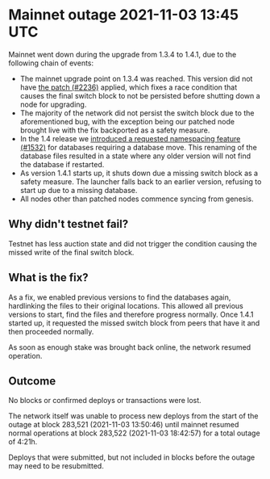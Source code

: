 # Mainnet outage 2021-11-03 13:45 UTC

Mainnet went down during the upgrade from 1.3.4 to 1.4.1, due to the following chain of events:

* The mainnet upgrade point on 1.3.4 was reached. This version did not have [the patch (#2236)](https://github.com/casper-network/casper-node/pull/2236) applied, which fixes a race condition that causes the final switch block to not be persisted before shutting down a node for upgrading.
* The majority of the network did not persist the switch block due to the aforementioned bug, with the exception being our patched node brought live with the fix backported as a safety measure.
* In the 1.4 release we [introduced a requested namespacing feature (#1532)](https://github.com/casper-network/casper-node/pull/1532) for databases requiring a database move. This renaming of the database files resulted in a state where any older version will not find the database if restarted.
* As version 1.4.1 starts up, it shuts down due a missing switch block as a safety measure. The launcher falls back to an earlier version, refusing to start up due to a missing database.
* All nodes other than patched nodes commence syncing from genesis.


## Why didn't testnet fail?

Testnet has less auction state and did not trigger the condition causing the missed write of the final switch block.


## What is the fix?

As a fix, we enabled previous versions to find the databases again, hardlinking the files to their original locations. This allowed all previous versions to start, find the files and therefore progress normally. Once 1.4.1 started up, it requested the missed switch block from peers that have it and then proceeded normally.

As soon as enough stake was brought back online, the network resumed operation.


## Outcome

No blocks or confirmed deploys or transactions were lost.

The network itself was unable to process new deploys from the start of the outage at block 283,521 (2021-11-03 13:50:46) until mainnet resumed normal operations at block 283,522 (2021-11-03 18:42:57) for a total outage of 4:21h.

Deploys that were submitted, but not included in blocks before the outage may need to be resubmitted.